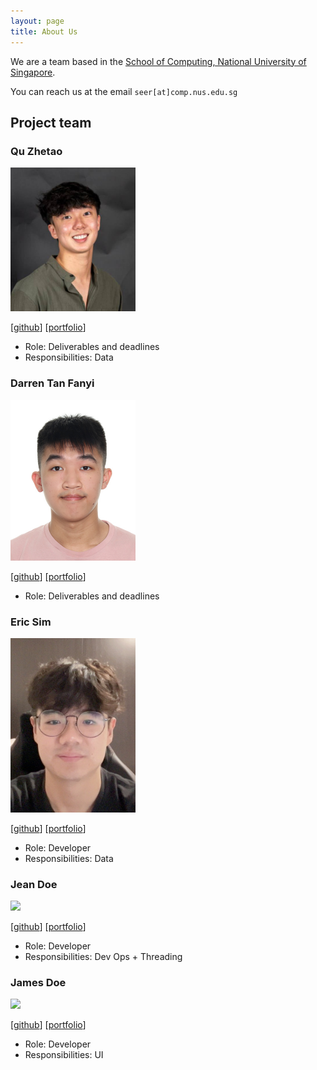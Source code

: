 ```yaml
---
layout: page
title: About Us
---
```


We are a team based in the [School of Computing, National University of Singapore](http://www.comp.nus.edu.sg).

You can reach us at the email `seer[at]comp.nus.edu.sg`

## Project team

### Qu Zhetao

<img src="images/quzhetao01.png" width="200px">

[[github](https://github.com/quzhetao01)]
[[portfolio](team/quzhetao.md)]

* Role: Deliverables and deadlines
* Responsibilities: Data

### Darren Tan Fanyi

<img src="images/darrentfy.png" width="200px">

[[github](http://github.com/darrentfy)]
[[portfolio](team/darrentfy.md)]

* Role: Deliverables and deadlines

### Eric Sim

<img src="images/simwperic.png" width="200px">

[[github](http://github.com/simwperic)]
[[portfolio](team/simwperic.md)]

* Role: Developer
* Responsibilities: Data

### Jean Doe

<img src="images/johndoe.png" width="200px">

[[github](http://github.com/johndoe)]
[[portfolio](team/johndoe.md)]

* Role: Developer
* Responsibilities: Dev Ops + Threading

### James Doe

<img src="images/johndoe.png" width="200px">

[[github](http://github.com/johndoe)]
[[portfolio](team/johndoe.md)]

* Role: Developer
* Responsibilities: UI
